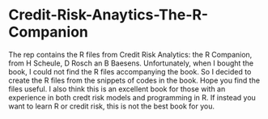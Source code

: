 # Credit-Risk-Anaytics-The-R-Companion
The rep contains the R files from Credit Risk Analytics: the R Companion, from H Scheule, D Rosch an B Baesens. Unfortunately, when I bought the book, I could not find the R files accompanying the book. So I decided to create the R files from the snippets of codes in the book. Hope you find the files useful. I also think this is an excellent book for those with an experience in both credt risk models and programming in R. If instead you want to learn R or credit risk, this is not the best book for you.
